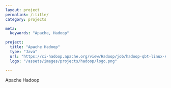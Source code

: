```yaml
---
layout: project
permalink: /:title/
category: projects

meta:
  keywords: "Apache, Hadoop"

project:
  title: "Apache Hadoop"
  type: "Java"
  url: "https://ci-hadoop.apache.org/view/Hadoop/job/hadoop-qbt-linux-ARM-trunk/"
  logo: "/assets/images/projects/hadoop/logo.png"

---	
```

<p>Apache Hadoop</p>